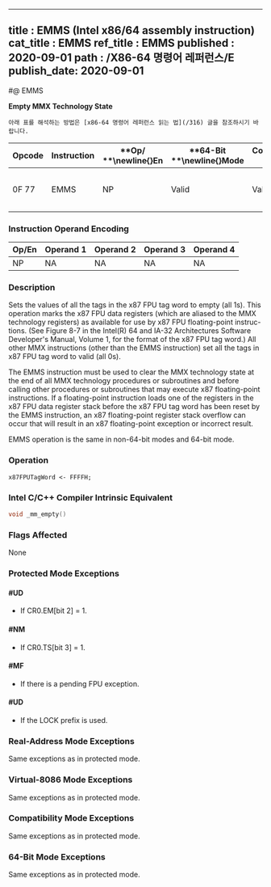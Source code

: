 ----------------------------
title : EMMS (Intel x86/64 assembly instruction)
cat_title : EMMS
ref_title : EMMS
published : 2020-09-01
path : /X86-64 명령어 레퍼런스/E
publish_date: 2020-09-01
----------------------------


#@ EMMS

**Empty MMX Technology State**

```lec-info
아래 표를 해석하는 방법은 [x86-64 명령어 레퍼런스 읽는 법](/316) 글을 참조하시기 바랍니다.
```

|**Opcode**|**Instruction**|**Op/ **\newline{}**En**|**64-Bit **\newline{}**Mode**|**Compat/**\newline{}**Leg Mode**|**Description**|
|----------|---------------|------------------------|-----------------------------|---------------------------------|---------------|
|0F 77|EMMS|NP|Valid|Valid|Set the x87 FPU tag word to empty.|
### Instruction Operand Encoding


|Op/En|Operand 1|Operand 2|Operand 3|Operand 4|
|-----|---------|---------|---------|---------|
|NP|NA|NA|NA|NA|
### Description 


Sets the values of all the tags in the x87 FPU tag word to empty (all 1s). This operation marks the x87 FPU data registers (which are aliased to the MMX technology registers) as available for use by x87 FPU floating-point instruc-tions. (See Figure 8-7 in the Intel(R) 64 and IA-32 Architectures Software Developer's Manual, Volume 1, for the format of the x87 FPU tag word.) All other MMX instructions (other than the EMMS instruction) set all the tags in x87 FPU tag word to valid (all 0s).

The EMMS instruction must be used to clear the MMX technology state at the end of all MMX technology procedures or subroutines and before calling other procedures or subroutines that may execute x87 floating-point instructions. If a floating-point instruction loads one of the registers in the x87 FPU data register stack before the x87 FPU tag word has been reset by the EMMS instruction, an x87 floating-point register stack overflow can occur that will result in an x87 floating-point exception or incorrect result.

EMMS operation is the same in non-64-bit modes and 64-bit mode.


### Operation

```info-verb
x87FPUTagWord <- FFFFH;
```

### Intel C/C++ Compiler Intrinsic Equivalent

```cpp
void _mm_empty()
```
### Flags Affected


None


### Protected Mode Exceptions

#### #UD
* If CR0.EM[bit 2] = 1.

#### #NM
* If CR0.TS[bit 3] = 1.

#### #MF
* If there is a pending FPU exception.

#### #UD
* If the LOCK prefix is used.
### Real-Address Mode Exceptions 


Same exceptions as in protected mode.


### Virtual-8086 Mode Exceptions



Same exceptions as in protected mode.


### Compatibility Mode Exceptions



Same exceptions as in protected mode.


### 64-Bit Mode Exceptions



Same exceptions as in protected mode.

